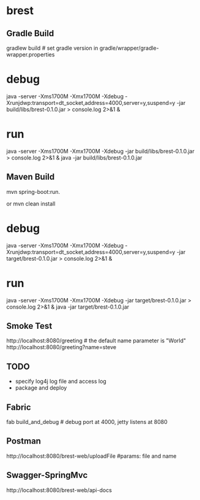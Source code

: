brest
=====

Gradle Build
-----
gradlew build # set gradle version in gradle/wrapper/gradle-wrapper.properties

# debug
java -server -Xms1700M -Xmx1700M -Xdebug -Xrunjdwp:transport=dt_socket,address=4000,server=y,suspend=y -jar build/libs/brest-0.1.0.jar > console.log 2>&1 &
# run
java -server -Xms1700M -Xmx1700M -Xdebug -jar build/libs/brest-0.1.0.jar > console.log 2>&1 &
java -jar build/libs/brest-0.1.0.jar

Maven Build
-----
mvn spring-boot:run. 

or
mvn clean install

# debug
java -server -Xms1700M -Xmx1700M -Xdebug -Xrunjdwp:transport=dt_socket,address=4000,server=y,suspend=y -jar target/brest-0.1.0.jar > console.log 2>&1 &
# run
java -server -Xms1700M -Xmx1700M -Xdebug -jar target/brest-0.1.0.jar > console.log 2>&1 &
java -jar target/brest-0.1.0.jar 


Smoke Test
-----
http://localhost:8080/greeting # the default name parameter is "World"
http://localhost:8080/greeting?name=steve

TODO
-----
* specify log4j log file and access log
* package and deploy

Fabric
-----------
fab build_and_debug # debug port at 4000, jetty listens at 8080

Postman
-----------
http://localhost:8080/brest-web/uploadFile #params: file and name

Swagger-SpringMvc
-----------
http://localhost:8080/brest-web/api-docs
